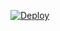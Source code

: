 
[![Deploy](https://www.herokucdn.com/deploy/button.svg)](https://heroku.com/deploy?template=https://github.com/imgex/heroku-web)
